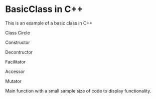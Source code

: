# BasicClass in C++
 
This is an example of a basic class in C++

Class Circle

Constructor

Decontructor

Facilitator

Accessor

Mutator

Main function with a small sample size of code to display functionality.
